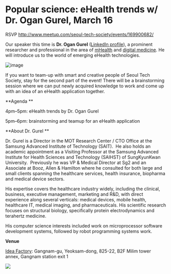 Popular science: eHealth trends w/ Dr. Ogan Gurel, March 16
===========================================================

RSVP <http://www.meetup.com/seoul-tech-society/events/169900682/>

Our speaker this time is **Dr. Ogan Gurel** ([LinkedIn
profile](http://www.linkedin.com/profile/view?id=1531386)), a prominent
researcher and professional in the area
of [mHealth](http://en.wikipedia.org/wiki/MHealth) and [digital
medicine](http://www.nytimes.com/2012/10/09/science/redefining-medicine-with-apps-and-ipads-the-digital-doctor.html).
He will introduce us to the world of emerging eHealth technologies.

![image](http://photos1.meetupstatic.com/photos/event/3/5/f/e/600_339973822.jpeg)

If you want to team-up with smart and creative people of Seoul Tech
Society, stay for the second part of the event! There will be a
brainstorming session where we can put newly acquired knowledge to work
and come up with an idea of an eHealth application together. 

**Agenda **

4pm–5pm: eHealth trends by Dr. Ogan Gurel

5pm–6pm: brainstorming and teamup for an eHealth application

**About Dr. Gurel **

Dr. Gurel is a Director in the MOT Research Center / CTO Office at the
Samsung Advanced Institute of Technology (SAIT).  He also holds an
academic appointment as a Visiting Professor at the Samsung Advanced
Institute for Health Sciences and Technology (SAIHST) of SungKyunKwan
University.  Previously he was VP & Medical Director at Sg2 and an
Associate at Booz, Allen & Hamilton where he consulted for both large
and small clients spanning the healthcare services, health insurance,
biopharma and medical device sectors.  

His expertise covers the healthcare industry widely, including the
clinical, business, executive management, marketing and R&D, with direct
experience along several verticals: medical devices, mobile health,
healthcare IT, medical imaging, and pharmaceuticals. His scientific
research focuses on structural biology, specifically protein
electrodynamics and terahertz medicine. 

His computer science interests included work on microprocessor software
development systems, followed by robot programming systems work.

**Venue**

[Idea
Factory](http://www.idea-factory.kr/index_english.html): Gangnam-gu,
Yeoksam-dong, 825-22, B2F Milim tower annex, Gangnam station exit 1

![](https://31.media.tumblr.com/61b49d90294cdb5b2e0ed6a6349f5843/tumblr_inline_n2bqcs9ZEm1rjim2g.jpg)



